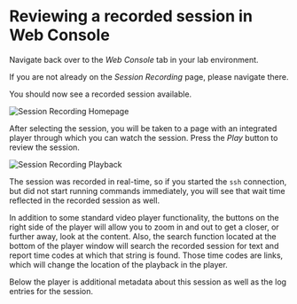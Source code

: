 # Reviewing a recorded session in Web Console

Navigate back over to the *Web Console* tab in your lab environment.

If you are not already on the *Session Recording* page, please navigate
there.

You should now see a recorded session available.

![Session Recording Homepage](./assets/recorded-session.png)

After selecting the session, you will be taken to a page with an integrated
player through which you can watch the session.  Press the *Play* button to
review the session.

![Session Recording Playback](./assets/recorded-session-playback.png)

The session was recorded in real-time, so if you started the `ssh` connection,
but did not start running commands immediately, you will see that wait time
reflected in the recorded session as well.  

In addition to some standard video player functionality, the buttons on the
right side of the player will allow you to zoom in and out to get a closer,
or further away, look at the content.  Also, the search function located at
the bottom of the player window will search the recorded session for text
and report time codes at which that string is found.  Those time codes are
links, which will change the location of the playback in the player.

Below the player is additional metadata about this session as well as the
log entries for the session.
